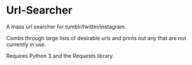 # Url-Searcher
A mass url searcher for tumblr/twitter/instagram.

Combs through large lists of desirable urls and prints out any that are not currently in use.

Requires Python 3 and the Requests library.
